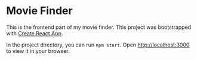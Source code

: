 # Movie Finder

This is the frontend part of my movie finder.
This project was bootstrapped with [Create React App](https://github.com/facebook/create-react-app).

In the project directory, you can run `npm start`.
Open [http://localhost:3000](http://localhost:3000) to view it in your browser.
